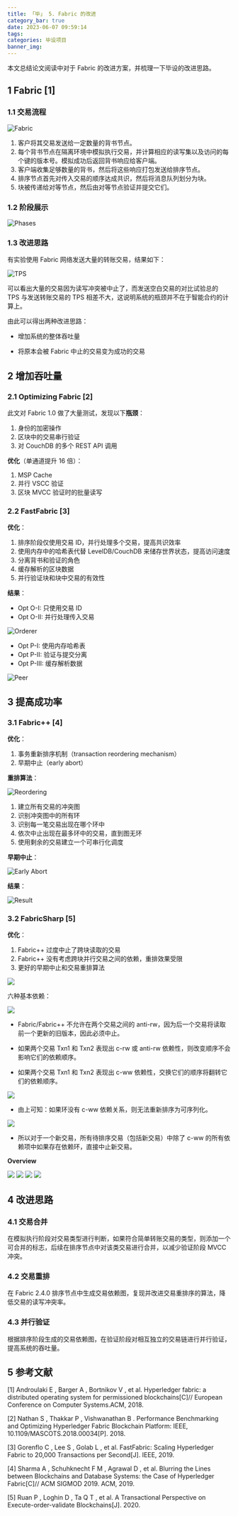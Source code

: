 ```yaml
---
title: 「毕」 5. Fabric 的改进
category_bar: true
date: 2023-06-07 09:59:14
tags:
categories: 毕设项目
banner_img:
---
```


本文总结论文阅读中对于 Fabric 的改进方案，并梳理一下毕设的改进思路。

<!-- more -->

## 1 Fabric [1]

### 1.1 交易流程

![Fabric](1.png)

1. 客户将其交易发送给一定数量的背书节点。
2. 每个背书节点在隔离环境中模拟执行交易，并计算相应的读写集以及访问的每个键的版本号。模拟成功后返回背书响应给客户端。
3. 客户端收集足够数量的背书，然后将这些响应打包发送给排序节点。
4. 排序节点首先对传入交易的顺序达成共识，然后将消息队列划分为块。
5. 块被传递给对等节点，然后由对等节点验证并提交它们。 

### 1.2 阶段展示

![Phases](2.png)

### 1.3 改进思路

有实验使用 Fabric 网络发送大量的转账交易，结果如下：

![TPS](3.png)

可以看出大量的交易因为读写冲突被中止了，而发送空白交易的对比试验总的 TPS 与发送转账交易的 TPS 相差不大，这说明系统的瓶颈并不在于智能合约的计算上。

由此可以得出两种改进思路：

* 增加系统的整体吞吐量

* 将原本会被 Fabric 中止的交易变为成功的交易

## 2 增加吞吐量

### 2.1 Optimizing Fabric [2]

此文对 Fabric 1.0 做了大量测试，发现以下**瓶颈**：

1. 身份的加密操作
2. 区块中的交易串行验证
3. 对 CouchDB 的多个 REST API 调用

**优化**（单通道提升 16 倍）：

1. MSP Cache
2. 并行 VSCC 验证
3. 区块 MVCC 验证时的批量读写

### 2.2 FastFabric [3]

**优化**：

1. 排序阶段仅使用交易 ID，并行处理多个交易，提高共识效率
2. 使用内存中的哈希表代替 LevelDB/CouchDB 来储存世界状态，提高访问速度
3. 分离背书和验证的角色
4. 缓存解析的区块数据
5. 并行验证块和块中交易的有效性

**结果**：

* Opt O-I: 只使用交易 ID 
* Opt O-II: 并行处理传入交易

![Orderer](4.png)

* Opt P-I: 使用内存哈希表
* Opt P-II: 验证与提交分离
* Opt P-III: 缓存解析数据

![Peer](5.png)

## 3 提高成功率

### 3.1 Fabric++ [4]

**优化**：

1. 事务重新排序机制（transaction reordering mechanism）
2. 早期中止（early abort）

**重排算法**：

![Reordering](6.png)

1. 建立所有交易的冲突图
2. 识别冲突图中的所有环
3. 识别每一笔交易出现在哪个环中
4. 依次中止出现在最多环中的交易，直到图无环
5. 使用剩余的交易建立一个可串行化调度

**早期中止**：

![Early Abort](7.png)

**结果**：

![Result](8.png)

### 3.2 FabricSharp [5]

**优化**：
1. Fabric++ 过度中止了跨块读取的交易
2. Fabric++ 没有考虑跨块并行交易之间的依赖，重排效果受限
3. 更好的早期中止和交易重排算法

![](9.png)

六种基本依赖：

![](10.png)

* Fabric/Fabric++ 不允许在两个交易之间的 anti-rw，因为后一个交易将读取前一个更新的旧版本，因此必须中止。

* 如果两个交易 Txn1 和 Txn2 表现出 c-rw 或 anti-rw 依赖性，则改变顺序不会影响它们的依赖顺序。

* 如果两个交易 Txn1 和 Txn2 表现出 c-ww 依赖性，交换它们的顺序将翻转它们的依赖顺序。

![](11.png)

* 由上可知：如果环没有 c-ww 依赖关系，则无法重新排序为可序列化。

![](12.png)

* 所以对于一个新交易，所有待排序交易（包括新交易）中除了 c-ww 的所有依赖项中如果存在依赖环，直接中止新交易。

**Overview**

![](13.png)
![](14.png)
![](15.png)
![](16.png)

## 4 改进思路

### 4.1 交易合并

在模拟执行阶段对交易类型进行判断，如果符合简单转账交易的类型，则添加一个可合并的标志，后续在排序节点中对该类交易进行合并，以减少验证阶段 MVCC 冲突。

### 4.2 交易重排

在 Fabric 2.4.0 排序节点中生成交易依赖图，复现并改进交易重排序的算法，降低交易的读写冲突率。

### 4.3 并行验证

根据排序阶段生成的交易依赖图，在验证阶段对相互独立的交易链进行并行验证，提高系统的吞吐量。

## 5 参考文献

[1] Androulaki E , Barger A , Bortnikov V , et al. Hyperledger fabric: a distributed operating system for permissioned blockchains[C]// European Conference on Computer Systems.ACM, 2018.

[2] Nathan S , Thakkar P , Vishwanathan B . Performance Benchmarking and Optimizing Hyperledger Fabric Blockchain Platform: IEEE, 10.1109/MASCOTS.2018.00034[P]. 2018.

[3] Gorenflo C ,  Lee S ,  Golab L , et al. FastFabric: Scaling Hyperledger Fabric to 20,000 Transactions per Second[J]. IEEE, 2019.

[4] Sharma A ,  Schuhknecht F M ,  Agrawal D , et al. Blurring the Lines between Blockchains and Database Systems: the Case of Hyperledger Fabric[C]// ACM SIGMOD 2019. ACM, 2019.

[5] Ruan P ,  Loghin D ,  Ta Q T , et al. A Transactional Perspective on Execute-order-validate Blockchains[J].  2020.

